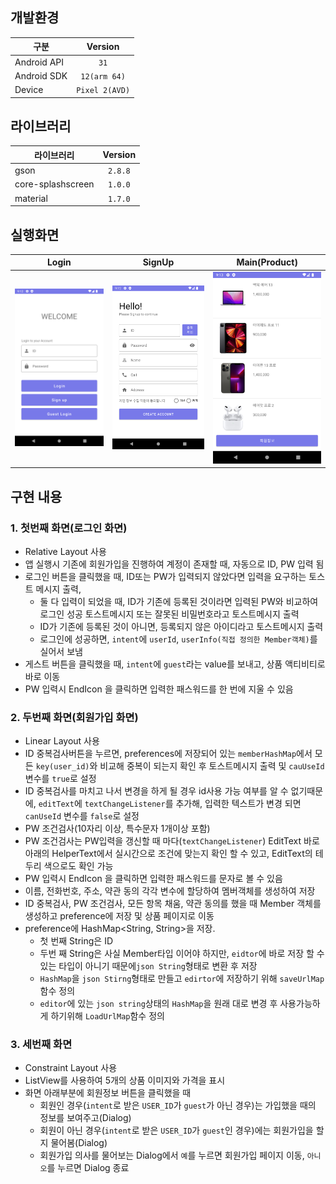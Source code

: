 ## 개발환경
| 구분           | Version        |
| ------------- | :-----:        |
| Android API   | `31`           |
| Android SDK   | `12(arm 64)`   |
| Device        | `Pixel 2(AVD)` |

## 라이브러리
| 라이브러리           | Version |
| ----------------- | :-----: |
| gson              | `2.8.8` |
| core-splashscreen | `1.0.0` |
| material          | `1.7.0` |

## 실행화면
| Login | SignUp | Main(Product) |
| ----- | :-----: | ----- |
|<img src = "./Screenshot_1.png" width ="250"> |<img src ="./Screenshot_2.png" width ="250">  |<img src = "./Screenshot_3.png" width ="250">|


## 구현 내용
### 1. 첫번째 화면(로그인 화면)
- Relative Layout 사용
- 앱 실행시 기존에 회원가입을 진행하여 계정이 존재할 때, 자동으로 ID, PW 입력 됨
- 로그인 버튼을 클릭했을 때, ID또는 PW가 입력되지 않았다면 입력을 요구하는 토스트 메시지 출력,
    - 둘 다 입력이 되었을 때, ID가 기존에 등록된 것이라면 입력된 PW와 비교하여 로그인 성공 토스트메시지 또는 잘못된 비밀번호라고 토스트메시지 출력
    - ID가 기존에 등록된 것이 아니면, 등록되지 않은 아이디라고 토스트메시지 출력
    - 로그인에 성공하면, `intent`에 `userId`, `userInfo(직접 정의한 Member객체)`를 실어서 보냄
- 게스트 버튼을 클릭했을 때, `intent`에 `guest`라는 value를 보내고, 상품 액티비티로 바로 이동
- PW 입력시 EndIcon 을 클릭하면 입력한 패스워드를 한 번에 지울 수 있음

### 2. 두번째 화면(회원가입 화면)
- Linear Layout 사용
- ID 중복검사버튼을 누르면, preferences에 저장되어 있는 `memberHashMap`에서 모든 `key(user_id)`와 비교해 중복이 되는지 확인 후 토스트메시지 출력 및 `cauUseId` 변수를 `true`로 설정
- ID 중복검사를 마치고 나서 변경을 하게 될 경우 id사용 가능 여부를 알 수 없기때문에, `editText`에 `textChangeListener`를 추가해, 입력한 텍스트가 변경 되면 `canUseId` 변수를 `false`로 설정
- PW 조건검사(10자리 이상, 특수문자 1개이상 포함)
- PW 조건검사는 PW입력을 갱신할 때 마다(`textChangeListener`) EditText 바로 아래의 HelperText에서 실시간으로 조건에 맞는지 확인 할 수 있고, EditText의 테두리 색으로도 확인 가능
- PW 입력시 EndIcon 을 클릭하면 입력한 패스워드를 문자로 볼 수 있음
- 이름, 전화번호, 주소, 약관 동의 각각 변수에 할당하여 멤버객체를 생성하여 저장
- ID 중복검사, PW 조건검사, 모든 항목 채움, 약관 동의를 했을 때 Member 객체를 생성하고 preference에 저장 및 상품 페이지로 이동
- preference에 HashMap<String, String>을 저장. 
    - 첫 번째 String은 ID
    - 두번 째 String은 사실 Member타입 이어야 하지만, `eidtor`에 바로 저장 할 수 있는 타입이 아니기 때문에`json String`형태로 변환 후 저장
    - `HashMap`을 `json Stirng`형태로 만들고 `edirtor`에 저장하기 위해 `saveUrlMap`함수 정의
    - `editor`에 있는 `json string`상태의 `HashMap`을 원래 대로 변경 후 사용가능하게 하기위해 `LoadUrlMap`함수 정의

### 3. 세번째 화면
- Constraint Layout 사용
- ListView를 사용하여 5개의 상품 이미지와 가격을 표시
- 화면 아래부분에 회원정보 버튼을 클릭했을 때
    - 회원인 경우(`intent`로 받은 `USER_ID`가 `guest`가 아닌 경우)는 가입했을 때의 정보를 보여주고(Dialog)
    - 회원이 아닌 경우(`intent`로 받은 `USER_ID`가 `guest`인 경우)에는 회원가입을 할지 물어봄(Dialog)
    - 회원가입 의사를 물어보는 Dialog에서 `예`를 누르면 회원가입 페이지 이동, `아니오`를 누르면 Dialog 종료